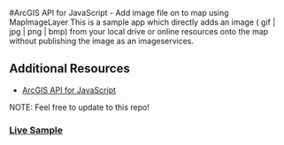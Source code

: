 #ArcGIS API for JavaScript - Add image file on to map using MapImageLayer
This is a sample app which directly adds an image ( gif | jpg | png | bmp) from your local drive or online resources onto the map without publishing the image as an imageservices.

## Additional Resources
* [ArcGIS API for JavaScript](https://developers.arcgis.com/javascript/)

NOTE: Feel free to update to this repo!

### [Live Sample](http://esri.github.io/developer-support/web-js/add-image-on-map/imageMap.html)
